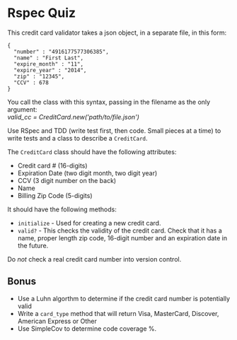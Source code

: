 # Rspec Quiz

This credit card validator takes a json object, in a separate file, in this form: 
<pre><code>{
  "number" : "4916177577306385",
  "name" : "First Last",
  "expire_month" : "11",
  "expire_year" : "2014",
  "zip" : "12345",
  "CCV" : 678
}</code></pre>

You call the class with this syntax, passing in the filename as the only argument:<br/>
*valid_cc = CreditCard.new('path/to/file.json')*

Use RSpec and TDD (write test first, then code. Small pieces at a time) to write tests and a class to describe a `CreditCard`. 

The `CreditCard` class should have the following attributes:

- Credit card # (16-digits)
- Expiration Date (two digit month, two digit year)
- CCV (3 digit number on the back)
- Name
- Billing Zip Code (5-digits)

It should have the following methods: 

- `initialize` - Used for creating a new credit card. 
- `valid?` - This checks the validity of the credit card. Check that it has a name, proper length zip code, 16-digit number and an expiration date in the future. 

Do *not* check a real credit card number into version control.

## Bonus

- Use a Luhn algorthm to determine if the credit card number is potentially valid
- Write a `card_type` method that will return Visa, MasterCard, Discover, American Express or Other
- Use SimpleCov to determine code coverage %.
